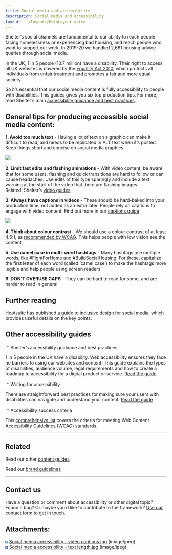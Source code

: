 ```yaml
---
title: Social media and accessibility
description: Social media and accessibility
layout: ../layouts/MainLayout.astro
---
```


Shelter’s social channels are fundamental to our ability to reach people facing homelessness or experiencing bad housing, and reach people who want to support our work. In 2019-20 we handled 2,661 housing advice queries through social media.

In the UK, 1 in 5 people (13.7 million) have a disability. Their right to access all UK websites is covered by the [Equality Act 2010](https://www.gov.uk/guidance/equality-act-2010-guidance), which protects all individuals from unfair treatment and promotes a fair and more equal society.

So it’s essential that our social media content is fully accessibility to people with disabilities. This guides gives you six top production tips. For more, read Shelter’s main [accessibility guidance and best practices](666501133.html).

## General tips for producing accessible social media content:

**1\. Avoid too much text** - Having a lot of text on a graphic can make it difficult to read, and needs to be replicated in ALT text when it’s posted. Keep things short and concise on social media graphics

![](attachments/842596355/843579403.jpg?width=340)

**2\. Limit fast edits and flashing animations** - With video content, be aware that for some users, flashing and quick transitions are hard to follow or can cause headaches. Use edits of this type sparingly and include a text warning at the start of the video that there are flashing images  
Related: Shelter’s [video guides](Video-production-guides_769622161.html)

**3\. Always have captions in videos** - These should be hard-baked into your production time, not added as an extra later. People rely on captions to engage with video content. Find out more in our [captions guide](Video-captioning_602570761.html)

![](attachments/842596355/843546636.jpg?width=442)

**4\. Think about colour contrast** - We should use a colour contrast of at least 4.5:1, as [recommended by WCAG](https://www.w3.org/WAI/WCAG21/Understanding/contrast-minimum.html). This helps people with low vision see the content

**5\. Use camel case in multi-word hashtags** \- Many hashtags use multiple words, like #FightForHome and #BuildSocialHousing. For these, capitalize the first letter of each word (called ‘camel case’) to make the hashtags more legible and help people using screen readers

**6\. DON’T OVERUSE CAPS** - They can be hard to read for some, and are harder to read in general

## Further reading

Hootsuite has published a guide to [inclusive design for social media](https://blog.hootsuite.com/inclusive-design-social-media/), which provides useful details on the key points.

## Other accessibility guides

![](images/icons/grey_arrow_down.png)Shelter’s accessibility guidance and best practices

1 in 5 people in the UK have a disability. Web accessibility ensures they face no barriers to using our websites and content. This guide explains the types of disabilities, audience volume, legal requirements and how to create a roadmap to accessibility for a digital product or service. [Read the guide](666501133.html)

![](images/icons/grey_arrow_down.png)Writing for accessibility

There are straightforward best practices for making sure your users with disabilities can navigate and understand your content. [Read the guide](https://shelteruk.atlassian.net/wiki/spaces/ETS/pages/839516226)

![](images/icons/grey_arrow_down.png)Accessibility success criteria

This [comprehensive list](Accessibility-success-criteria_824410212.html) covers the criteria for meeting Web Content Accessibility Guidelines (WCAG) standards.

---

## Related

Read our other [content guides](https://shelteruk.atlassian.net/wiki/spaces/GTS/pages/442138636)

Read our [brand guidelines](https://shelteruk.atlassian.net/wiki/spaces/GTS/pages/760676531)

---

## Contact us

Have a question or comment about accessibility or other digital topic? Found a bug? Or maybe you’d like to contribute to the framework? [Use our contact form](https://england.shelter.org.uk/contact_us_about_the_digital_framework) to get in touch.

## Attachments:

![](images/icons/bullet_blue.gif) [Social media accessibility - video captions.jpg](attachments/842596355/843546636.jpg) (image/jpeg)  
![](images/icons/bullet_blue.gif) [Social media accessibility - text length.jpg](attachments/842596355/843579403.jpg) (image/jpeg)
